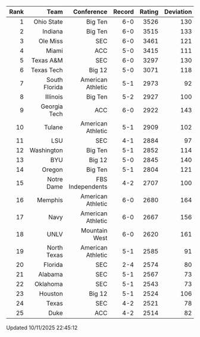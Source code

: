 | Rank  | Team                 | Conference           | Record   | Rating | Deviation |
| ---:  | ---:                 | ---:                 | ---:     | ---:   | ---:      |
| 1     | Ohio State           | Big Ten              | 6-0      | 3526   | 130       |
| 2     | Indiana              | Big Ten              | 6-0      | 3515   | 133       |
| 3     | Ole Miss             | SEC                  | 6-0      | 3461   | 121       |
| 4     | Miami                | ACC                  | 5-0      | 3415   | 111       |
| 5     | Texas A&M            | SEC                  | 6-0      | 3297   | 130       |
| 6     | Texas Tech           | Big 12               | 5-0      | 3071   | 118       |
| 7     | South Florida        | American Athletic    | 5-1      | 2973   | 92        |
| 8     | Illinois             | Big Ten              | 5-2      | 2927   | 100       |
| 9     | Georgia Tech         | ACC                  | 6-0      | 2922   | 143       |
| 10    | Tulane               | American Athletic    | 5-1      | 2909   | 102       |
| 11    | LSU                  | SEC                  | 4-1      | 2884   | 97        |
| 12    | Washington           | Big Ten              | 5-1      | 2852   | 114       |
| 13    | BYU                  | Big 12               | 5-0      | 2845   | 140       |
| 14    | Oregon               | Big Ten              | 5-1      | 2804   | 121       |
| 15    | Notre Dame           | FBS Independents     | 4-2      | 2707   | 100       |
| 16    | Memphis              | American Athletic    | 6-0      | 2680   | 164       |
| 17    | Navy                 | American Athletic    | 6-0      | 2667   | 156       |
| 18    | UNLV                 | Mountain West        | 6-0      | 2620   | 161       |
| 19    | North Texas          | American Athletic    | 5-1      | 2585   | 91        |
| 20    | Florida              | SEC                  | 2-4      | 2574   | 80        |
| 21    | Alabama              | SEC                  | 5-1      | 2567   | 73        |
| 22    | Oklahoma             | SEC                  | 5-1      | 2543   | 73        |
| 23    | Houston              | Big 12               | 5-1      | 2524   | 106       |
| 24    | Texas                | SEC                  | 4-2      | 2521   | 78        |
| 25    | Duke                 | ACC                  | 4-2      | 2514   | 82        |

Updated 10/11/2025 22:45:12

